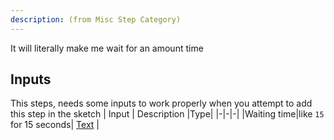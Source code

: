 ```yaml
---
description: (from Misc Step Category)
---
```

It will literally make me wait for an amount time

## Inputs
This steps, needs some inputs to work properly when you attempt to add this step in the sketch
| Input      | Description |Type|
|-|-|-|
|Waiting time|like `15` for 15 seconds| [ Text](../inputs/text.md) |